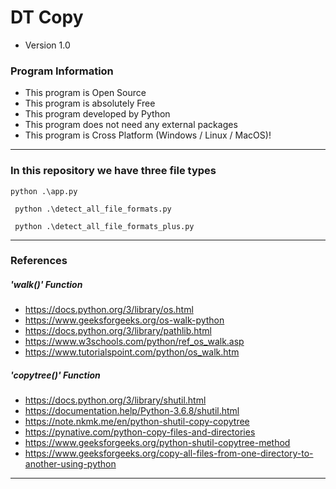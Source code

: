 # DT Copy

- Version 1.0

### Program Information

- This program is Open Source
- This program is absolutely Free
- This program developed by Python
- This program does not need any external packages
- This program is Cross Platform (Windows / Linux / MacOS)!

---

### In this repository we have three file types

```shell
python .\app.py
```

```shell
 python .\detect_all_file_formats.py
```

```shell
 python .\detect_all_file_formats_plus.py
```

---

### References

##### 'walk()' Function

- https://docs.python.org/3/library/os.html
- https://www.geeksforgeeks.org/os-walk-python
- https://docs.python.org/3/library/pathlib.html
- https://www.w3schools.com/python/ref_os_walk.asp
- https://www.tutorialspoint.com/python/os_walk.htm

##### 'copytree()' Function

- https://docs.python.org/3/library/shutil.html
- https://documentation.help/Python-3.6.8/shutil.html
- https://note.nkmk.me/en/python-shutil-copy-copytree
- https://pynative.com/python-copy-files-and-directories
- https://www.geeksforgeeks.org/python-shutil-copytree-method
- https://www.geeksforgeeks.org/copy-all-files-from-one-directory-to-another-using-python

---
